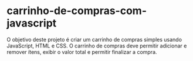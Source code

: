 # carrinho-de-compras-com-javascript

O objetivo deste projeto é criar um carrinho de
compras simples usando JavaScript, HTML e CSS. O carrinho de compras deve permitir adicionar e remover ítens, exibir o valor total e permitir finalizar a compra.
